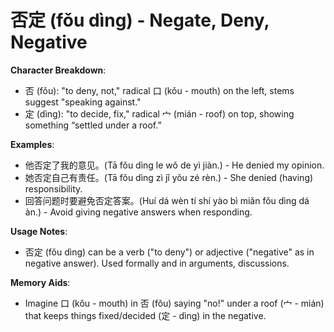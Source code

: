 # **否定 (fǒu dìng) - Negate, Deny, Negative**

**Character Breakdown**:  
- 否 (fǒu): "to deny, not," radical 口 (kǒu - mouth) on the left, stems suggest "speaking against."  
- 定 (dìng): "to decide, fix," radical 宀 (mián - roof) on top, showing something “settled under a roof.”

**Examples**:  
- 他否定了我的意见。(Tā fǒu dìng le wǒ de yì jiàn.) - He denied my opinion.  
- 她否定自己有责任。(Tā fǒu dìng zì jǐ yǒu zé rèn.) - She denied (having) responsibility.  
- 回答问题时要避免否定答案。(Huí dá wèn tí shí yào bì miǎn fǒu dìng dá àn.) - Avoid giving negative answers when responding.

**Usage Notes**:  
- 否定 (fǒu dìng) can be a verb ("to deny") or adjective ("negative" as in negative answer). Used formally and in arguments, discussions.

**Memory Aids**:  
- Imagine 口 (kǒu - mouth) in 否 (fǒu) saying "no!" under a roof (宀 - mián) that keeps things fixed/decided (定 - dìng) in the negative.